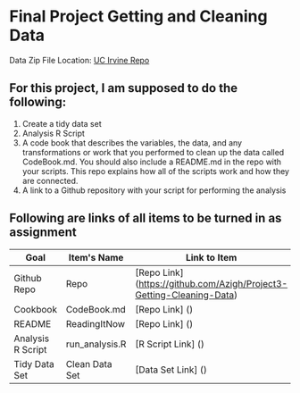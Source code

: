 # Final Project Getting and Cleaning Data


Data Zip File Location: [UC Irvine Repo](https://d396qusza40orc.cloudfront.net/getdata%2Fprojectfiles%2FUCI%20HAR%20Dataset.zip)


## For this project, I am supposed to do the following:
1. Create a tidy data set 
2. Analysis R Script
3. A code book that describes the variables, the data, and any transformations or work that you performed to clean up the data called CodeBook.md. You should also include a README.md in the repo with your scripts. This repo explains how all of the scripts work and how they are connected.
4. A link to a Github repository with your script for performing the analysis

## Following are links of all items to be turned in as assignment

Goal | Item's Name | Link to Item
---- | ----------- | ----
Github Repo | Repo |  [Repo Link] (https://github.com/Azigh/Project3-Getting-Cleaning-Data)
Cookbook | CodeBook.md |  [Repo Link] ()
README | ReadingItNow |  [Repo Link] ()
Analysis R Script |  run_analysis.R |  [R Script Link] ()
Tidy Data Set |  Clean Data Set |  [Data Set Link] ()

